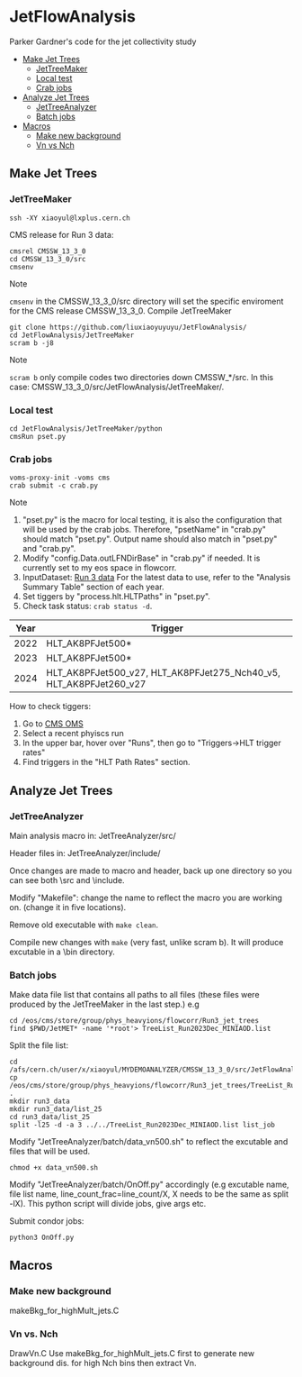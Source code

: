 # JetFlowAnalysis
Parker Gardner's code for the jet collectivity study

- [Make Jet Trees](#make-jet-trees)
  - [JetTreeMaker](#jettreemaker)
  - [Local test](#local-test)
  - [Crab jobs](#crab-jobs)
- [Analyze Jet Trees](#analyze-jet-trees) 
  - [JetTreeAnalyzer](#jettreeanalyzer)
  - [Batch jobs](#batch-jobs)
- [Macros](#macros) 
  - [Make new background](#make-new-background)
  - [Vn vs Nch](#vn-vs-nch)
   
## Make Jet Trees
### JetTreeMaker
```Linux
ssh -XY xiaoyul@lxplus.cern.ch
```
CMS release for Run 3 data:
```Linux
cmsrel CMSSW_13_3_0
cd CMSSW_13_3_0/src
cmsenv
```  
>[!Note] 
>`cmsenv` in the CMSSW_13_3_0/src directory will set the specific enviroment for the CMS release CMSSW_13_3_0.
Compile JetTreeMaker
```Linux
git clone https://github.com/liuxiaoyuyuyu/JetFlowAnalysis/
cd JetFlowAnalysis/JetTreeMaker
scram b -j8
```  
>[!Note] 
>`scram b` only compile codes two directories down CMSSW_*/src. In this case: CMSSW_13_3_0/src/JetFlowAnalysis/JetTreeMaker/.

### Local test
```Linux
cd JetFlowAnalysis/JetTreeMaker/python
cmsRun pset.py
```  
### Crab jobs 
```Linux
voms-proxy-init -voms cms
crab submit -c crab.py
```
>[!Note] 
>1. "pset.py" is the macro for local testing, it is also the configuration that will be used by the crab jobs. Therefore, "psetName" in "crab.py" should match "pset.py". Output name should also match in "pset.py" and "crab.py".
>2. Modify "config.Data.outLFNDirBase" in "crab.py" if needed. It is currently set to my eos space in flowcorr. 
>3. InputDataset:
>[Run 3 data](https://twiki.cern.ch/twiki/bin/viewauth/CMS/PdmVRun3Analysis#Year_2024)
>For the latest data to use, refer to the "Analysis Summary Table" section of each year.
>5. Set tiggers by "process.hlt.HLTPaths" in "pset.py".
>6. Check task status: `crab status -d`.

| Year   | Trigger   |
|------------|------------|
| 2022| HLT_AK8PFJet500*| 
| 2023| HLT_AK8PFJet500*| 
| 2024|HLT_AK8PFJet500_v27, HLT_AK8PFJet275_Nch40_v5, HLT_AK8PFJet260_v27 | 

How to check tiggers:
1. Go to [CMS OMS](https://cmsoms.cern.ch/cms/run_3/index)
2. Select a recent phyiscs run
3. In the upper bar, hover over "Runs", then go to "Triggers->HLT trigger rates"
4. Find triggers in the "HLT Path Rates" section.

## Analyze Jet Trees
### JetTreeAnalyzer
Main analysis macro in: JetTreeAnalyzer/src/

Header files in: JetTreeAnalyzer/include/ 
<!--
Macros in src/
Main macro( list of files, job number 1-N)
    loads root file
    2PC, jet multiplicity, save histograms
    Line 136-137 comment out
        MC corrections
    Line 141-144 comment out
        HLT efficiency

    Line 79 
    Line 149 Main code starts

Header file
    include/
    3 header files: coordinate tools, constants, Tree details
-->    
Once changes are made to macro and header, back up one directory so you can see both \src and \include. 

Modify "Makefile": change the name to reflect the macro you are working on. (change it in five locations).

Remove old executable with `make clean`. 

Compile new changes with `make` (very fast, unlike scram b). It will produce excutable in a \bin directory.

### Batch jobs
Make data file list that contains all paths to all files (these files were produced by the JetTreeMaker in the last step.)
e.g
```
cd /eos/cms/store/group/phys_heavyions/flowcorr/Run3_jet_trees
find $PWD/JetMET* -name '*root'> TreeList_Run2023Dec_MINIAOD.list
```
Split the file list:
```
cd /afs/cern.ch/user/x/xiaoyul/MYDEMOANALYZER/CMSSW_13_3_0/src/JetFlowAnalysis/JetTreeAnalyzer/batch/
cp /eos/cms/store/group/phys_heavyions/flowcorr/Run3_jet_trees/TreeList_Run2023Dec_MINIAOD.list .
mkdir run3_data
mkdir run3_data/list_25
cd run3_data/list_25
split -l25 -d -a 3 ../../TreeList_Run2023Dec_MINIAOD.list list_job
```

Modify "JetTreeAnalyzer/batch/data_vn500.sh" to reflect the excutable and files that will be used. 
```
chmod +x data_vn500.sh
```

Modify "JetTreeAnalyzer/batch/OnOff.py" accordingly (e.g excutable name, file list name, line_count_frac=line_count/X, X needs to be the same as split -lX). This python script will divide jobs, give args etc. 

Submit condor jobs:
```Linux
python3 OnOff.py
```

## Macros 
### Make new background
makeBkg_for_highMult_jets.C

### Vn vs. Nch
DrawVn.C
Use makeBkg_for_highMult_jets.C first to generate new background dis. for high Nch bins then extract Vn.

